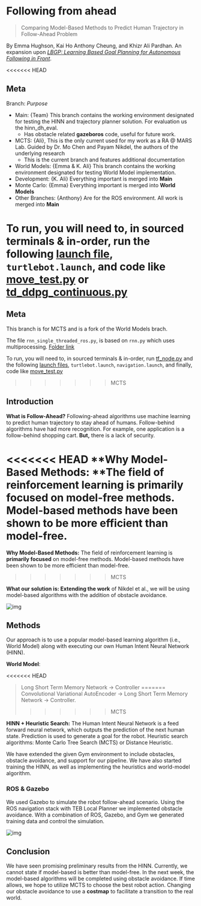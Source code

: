 # Following from ahead 

> Comparing Model-Based Methods to Predict Human Trajectory in Follow-Ahead Problem

By Emma Hughson, Kai Ho Anthony Cheung, and Khizr Ali Pardhan. An expansion upon [*LBGP: Learning Based Goal Planning for Autonomous Following in Front*](https://arxiv.org/pdf/2011.03125v1.pdf). 

<<<<<<< HEAD
## Meta 
Branch: *Purpose*  
* Main: {Team} This branch contains the working environment designated for testing the HINN and trajectory planner solution.  For evaluation us the hinn_dh_eval.
  * Has obstacle related **gazeboros** code, useful for future work. 
* MCTS: {Ali}, This is the only current used for my work as a RA @ MARS Lab. Guided by Dr. Mo Chen and Payam Nikdel, the authors of the underlying research 
  * This is the current branch and features additional documentation
* World Models: {Emma & K. Ali} This branch contains the working environment designated for testing World Model implementation.
* Development: {K. Ali} Everything important is merged into **Main** 
* Monte Carlo: {Emma} Everything important is merged into **World Models**
* Other Branches: {Anthony} Are for the ROS environment. All work is merged into **Main**


To run, you will need to, in sourced terminals & in-order, run the following [launch file](far_ws/src/follow_ahead_rl/launch), `turtlebot.launch`, and code like [move_test.py](far_ws/src/follow_ahead_rl/scripts/move_test.py) or [td_ddpg_continuous.py](far_ws/src/follow_ahead_rl/scripts/td_ddpg_continuous.py)
=======
## Meta

This branch is for MCTS and is a fork of the World Models brach. 

The file `rnn_single_threaded_ros.py`, is based on `rnn.py` which uses multiprocessing. [Folder link](far_ws/src/follow_ahead_rl/scripts)

To run, you will need to, in sourced terminals & in-order, run [tf_node.py](far_ws/src/follow_ahead_rl/old_script) and the following [launch files](far_ws/src/follow_ahead_rl/launch), `turtlebot.launch`, `navigation.launch`, and finally, code like [move_test.py](far_ws/src/follow_ahead_rl/scripts/move_test.py)
>>>>>>> MCTS


## Introduction

**What is Follow-Ahead?** Following-ahead algorithms use machine learning to predict human trajectory to stay ahead of humans. Follow-behind algorithms have had more recognition. For example, one application is a follow-behind shopping cart. **But,** there is a lack of security. 

<<<<<<< HEAD
**Why Model-Based Methods: **The field of reinforcement learning is **primarily focused** on model-free methods. Model-based methods have been shown to be more efficient than model-free.
=======
**Why Model-Based Methods:** The field of reinforcement learning is **primarily focused** on model-free methods. Model-based methods have been shown to be more efficient than model-free.
>>>>>>> MCTS

**What our solution is: Extending the work** of Nikdel et al., we will be using model-based algorithms with the addition of obstacle avoidance.

![img](https://lh6.googleusercontent.com/vcm2ETgHOHVG5tV7dPMG_KrdsmWEvy1fmwErLSB3Xl8i5PEUYqGL5HrypWWaBUQ7Hr0-hlVixG0MCVV4tjZJWhsgl1mtOYrb8qH3Eo95ZqfhsGuMQ_8KH-owDRc3l7JuLzrPFdGCpWI)

## Methods

Our approach is to use a popular model-based learning algorithm (i.e., World Model) along with executing our own Human Intent Neural Network (HINN).

**World Model**: 

<<<<<<< HEAD
> Long Short Term Memory Network -> Controller
=======
> Convolutional Variational AutoEncoder -> Long Short Term Memory Network -> Controller.
>>>>>>> MCTS

**HINN + Heuristic Search:** The Human Intent Neural Network is a feed forward neural network, which outputs the prediction of the next human state. Prediction is used to generate a goal for the robot. Heuristic search algorithms: Monte Carlo Tree Search (MCTS) or Distance Heuristic.

We have extended the given Gym environment to include obstacles, obstacle avoidance, and support for our pipeline. We have also started training the HINN, as well as implementing the heuristics and world-model algorithm.

### ROS & Gazebo 

We used Gazebo to simulate the robot follow-ahead scenario. Using the ROS navigation stack with TEB Local Planner we implemented obstacle avoidance. With a combination of ROS, Gazebo, and Gym we generated training data and control the simulation.

![img](https://lh6.googleusercontent.com/JbH-ANjURLGVGEhtxxVbhi0PGxWdmi6QsuQxo64STBQ5n4hA3QDlsZUstYbZj7VStTNPTRWmdh8nTL38WECI5HPZLJ-C5t0Avw3Jqa1YRa027D-7W-ioJ6wt6H6gZJ5kAd4Gzr61JCw)

## Conclusion 

We have seen promising preliminary results from the HINN. Currently, we cannot state if model-based is better than model-free. In the next week, the model-based algorithms will be completed using obstacle avoidance. If time allows, we hope to utilize MCTS to choose the best robot action. Changing our obstacle avoidance to use a **costmap** to facilitate a transition to the real world.
